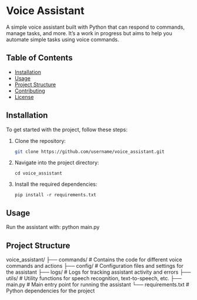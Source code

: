 # Voice Assistant

A simple voice assistant built with Python that can respond to commands, manage tasks, and more. It’s a work in progress but aims to help you automate simple tasks using voice commands.

## Table of Contents
- [Installation](#installation)
- [Usage](#usage)
- [Project Structure](#project-structure)
- [Contributing](#contributing)
- [License](#license)

## Installation

To get started with the project, follow these steps:

1. Clone the repository:
   ```bash
   git clone https://github.com/username/voice_assistant.git
   ```
2. Navigate into the project directory:
   ```
   cd voice_assistant
   ```
3. Install the required dependencies:
   ```
   pip install -r requirements.txt
   ```
## Usage

Run the assistant with:
python main.py


## Project Structure

voice_assistant/
├── commands/           # Contains the code for different voice commands and actions
├── config/             # Configuration files and settings for the assistant
├── logs/               # Logs for tracking assistant activity and errors
├── utils/              # Utility functions for speech recognition, text-to-speech, etc.
├── main.py             # Main entry point for running the assistant
└── requirements.txt    # Python dependencies for the project
